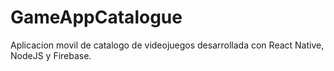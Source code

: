 # GameAppCatalogue
Aplicacion movil de catalogo de videojuegos desarrollada con React Native, NodeJS y Firebase.

